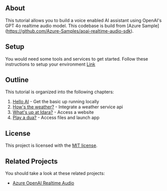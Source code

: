 ## About

This tutorial allows you to build a voice enabled AI assistant using OpenAI's GPT 4o realtime audio model. This codebase is build from [Azure Sample] (https://github.com/Azure-Samples/aoai-realtime-audio-sdk). 

## Setup
You would need some tools and services to get started. Follow these instructions to setup your environment [Link](Documentation/Setup.md)


## Outline
This tutorial is organized into the following chapters:
1. [Hello AI](./Documentation/HelloAI.md) - Get the basic up running locally
2. [How's the weather?](./Documentation/HowsTheWeather.md) - Integrate a weather service api
3. [What's up at Idara?](./Documentation/Idara.md) - Access a website 
4. [Play a dua?](./Documentation/Dua.md) - Access files and launch app
## License

This project is licensed with the [MIT license](LICENSE).

## Related Projects

You should take a look at these related projects:

- [Azure OpenAI Realtime Audio](https://github.com/Azure-Samples/aoai-realtime-audio-sdk)
